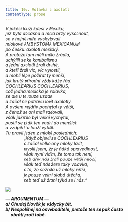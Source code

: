 ```yaml
---
title: 10\. Volavka a axolotl
contentType: prose
---
```


<section>

_V jakési louži kdesi v Mexiku,  
jež byla dočasná a měla brzy vyschnout,  
se v hojné míře vyskytovali  
mlokové AMBYSTOMA MEXICANUM  
po česku: axolotl mexický.  
A protože tam měli málo žrádla,  
uchýlili se ke kanibalismu  
a jedni axolotli žrali druhé,  
a kteří žrali víc, víc vyrostli,  
a mohli lépe požírat ty menší,  
jak krutý přírodní vždy káže řád.  
COCHLEARIUS COCHLEARIUS,  
což jedna mexická je volavka,  
se ale u té louže usadil  
a začal na potravu lovit axolotly.  
A ovšem nejdřív pochytal ty větší,  
z čehož se oni malí radovali,  
však jakmile byl velké vychytal,  
pustil se pták ten vodní do menších  
a vzápětí tu louži vybílil.  
Tu pravil jeden z mloků posledních:  
               „Když objevil se COCHLEARIUS  
               a začal velké ony mloky lovit,  
               myslil jsem, že je ňáká spravedlnost,  
               však nyní vidím, že tomu tak není,  
               neb dřív nás žrali pouze větší mloci,  
               však teď nás žere taky volavka,  
               a to, že sežrala už mloky větší,  
               je pouze velmi slabá útěcha,  
               neb teď už žraní týká se i nás.“_

</section>

<section>

**![](../Images/010.jpg)**

_**— ARGUMENTUM —  
a/ Chudej člověk je vždycky bit.  
b/ Nespoléhej na osvoboditele, protože ten se pak často  
     obrátí proti tobě.**_

</section>
